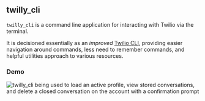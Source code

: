 ## twilly_cli

`twilly_cli` is a command line application for interacting with Twilio via the terminal.

It is decisioned essentially as an _improved_ [Twilio CLI](https://www.twilio.com/docs/twilio-cli/quickstart), providing easier navigation around commands, less need to remember commands, and helpful utilities approach to various resources.

### Demo

![twilly_cli being used to load an active profile, view stored conversations, and delete a closed conversation on the account with a confirmation prompt](../assets/delete-conversation.gif)
